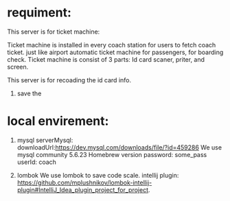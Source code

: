 # requiment:
This server is for ticket machine:

Ticket machine is installed in every coach station for users to fetch coach ticket.
just like airport automatic ticket machine for passengers, for boarding check.
Ticket machine is consist of 3 parts:
Id card scaner, priter, and screen.

This server is for recoading the id card info.


1. save the


# local envirement:
1. mysql
serverMysql:
downloadUrl:https://dev.mysql.com/downloads/file/?id=459286
We use mysql community 5.6.23 Homebrew version
password:  some_pass
userId: coach

2. lombok
We use lombok to save code scale.
intellij plugin: https://github.com/mplushnikov/lombok-intellij-plugin#IntelliJ_Idea_plugin_project_for_project.
